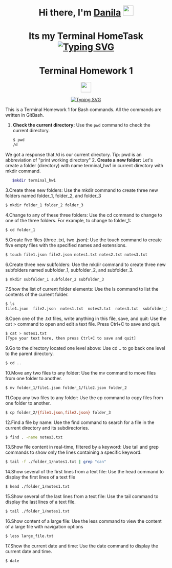 <h1 align="center">Hi there, I'm <a href="https://daniilshat.ru/" target="_blank">Danila</a> 
<img src="https://github.com/blackcater/blackcater/raw/main/images/Hi.gif" height="32"/></h1>
<h1 align="center">Its my Terminal HomeTask</a> 
<a href="https://git.io/typing-svg"><img src="https://readme-typing-svg.herokuapp.com?font=Fira+Code&pause=1000&width=435&lines=Let's+start" alt="Typing SVG" /></a>

<h1 align="center">Terminal Homework 1</h1>
<p align="center">
  <img src="https://github.com/blackcater/blackcater/raw/main/images/Hi.gif" height="32"/>
</p>

<p align="center">
  <a href="https://git.io/typing-svg">
    <img src="https://readme-typing-svg.herokuapp.com?font=Fira+Code&pause=1000&width=435&lines=Let's+start" alt="Typing SVG" />
  </a>
</p>

This is a Terminal Homework 1 for Bash commands. All the commands are written in GitBash.

1. **Check the current directory:**
   Use the `pwd` command to check the current directory.
   ```bash
   $ pwd
   /d
We got a response that /d is our current directory.
Tip: pwd is an abbreviation of "print working directory"
2. **Create a new folder:**
Let's create a folder (directory) with name terminal_hw1 in current directory with mkdir command.
```bash
   $mkdir terminal_hw1
```
3.Create three new folders:
Use the mkdir command to create three new folders named folder_1, folder_2, and folder_3
```bash
$ mkdir folder_1 folder_2 folder_3
```
4.Change to any of these three folders:
Use the cd command to change to one of the three folders. For example, to change to folder_1:
```bash
$ cd folder_1
```
5.Create five files (three .txt, two .json):
Use the touch command to create five empty files with the specified names and extensions.
```bash
$ touch file1.json file2.json notes1.txt notes2.txt notes3.txt
```
6.Create three new subfolders:
Use the mkdir command to create three new subfolders named subfolder_1, subfolder_2, and subfolder_3.
```bash
$ mkdir subfolder_1 subfolder_2 subfolder_3
```
7.Show the list of current folder elements:
Use the ls command to list the contents of the current folder.
```bash
$ ls
file1.json  file2.json  notes1.txt  notes2.txt  notes3.txt  subfolder_1/  subfolder_2/  subfolder_3/
```
8.Open one of the .txt files, write anything in this file, save, and quit:
Use the cat > command to open and edit a text file. Press Ctrl+C to save and quit.
```bash
$ cat > notes1.txt
[Type your text here, then press Ctrl+C to save and quit]
```
9.Go to the directory located one level above:
Use cd .. to go back one level to the parent directory.
```bash
$ cd ..
```
10.Move any two files to any folder:
Use the mv command to move files from one folder to another.
```bash
$ mv folder_1/file1.json folder_1/file2.json folder_2
```
11.Copy any two files to any folder:
Use the cp command to copy files from one folder to another.
```bash
$ cp folder_2/{file1.json,file2.json} folder_3
```
12.Find a file by name:
Use the find command to search for a file in the current directory and its subdirectories.
```bash
$ find . -name notes3.txt
```
13.Show file content in real-time, filtered by a keyword:
Use tail and grep commands to show only the lines containing a specific keyword.
```bash
$ tail -f ./folder_1/notes1.txt | grep "can"
```
14.Show several of the first lines from a text file:
Use the head command to display the first lines of a text file
```bash
$ head ./folder_1/notes1.txt
```
15.Show several of the last lines from a text file:
Use the tail command to display the last lines of a text file.
```bash
$ tail ./folder_1/notes1.txt
```
16.Show content of a large file:
Use the less command to view the content of a large file with navigation options
```bash
$ less large_file.txt
```
17.Show the current date and time:
Use the date command to display the current date and time.
```bash
$ date
```







   
